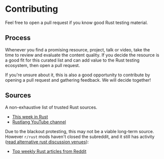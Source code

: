 # Contributing

Feel free to open a pull request if you know good Rust testing material.

## Process

Whenever you find a promising resource, project, talk or video, take the time to review and evaluate the
content quality. If you decide the resource is a good fit for this curated list and can add value to the Rust testing ecosystem, then open a pull request.

If you're unsure about it, this is also a good opportunity to contribute by opening a pull request and gathering feedback. We will decide together!

## Sources

A non-exhaustive list of trusted Rust sources.

- [This week in Rust](https://this-week-in-rust.org/)
- [Rustlang YouTube channel](https://www.youtube.com/@RustVideos)

Due to the blackout protesting, this may not be a viable long-term source. However `r/rust`
mods haven't closed the subreddit, and it still has activity ([read alternative rust discussion venues](https://www.reddit.com/r/rust/comments/14921t7/alternative_rust_discussion_venues/)):

- [Top weekly Rust articles from Reddit](https://www.reddit.com/r/rust/top/?t=week)
